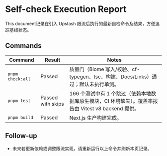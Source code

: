 # Self-check Execution Report

This document记录在引入 Upstash 限流后执行的最新自检命令及结果，方便追踪基线状态。

## Commands

| Command | Result | Notes |
| --- | --- | --- |
| `pnpm check:all` | Passed | 质量门（Biome 写入/校验、cf-typegen、tsc、构建、Docs/Links）通过；默认未执行单测。 |
| `pnpm test` | Passed with skips | 166 个测试中有 1 个跳过（依赖本地数据库原生模块，CI 环境缺失）。覆盖率报告由 Vitest v8 backend 提供。 |
| `pnpm build` | Passed | Next.js 生产构建完成。 |

## Follow-up

- 未来若更新依赖或调整限流实现，请重新运行以上命令并刷新本页记录。
